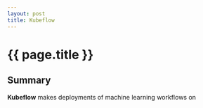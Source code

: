 ```yaml
---
layout: post
title: Kubeflow
---
```



# {{ page.title }}

## Summary

__Kubeflow__ makes deployments of machine learning workflows on
